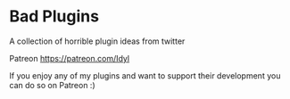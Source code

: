 # Bad Plugins
A collection of horrible plugin ideas from twitter

Patreon
https://patreon.com/Idyl

If you enjoy any of my plugins and want to support their development you can do so on Patreon :)
